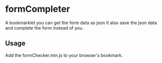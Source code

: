 formCompleter
=======
A bookmarklet you can get the form data as json
It also save the json data and complete the form instead of you.

Usage
------
Add the formChecker.min.js to your browser's bookmark.